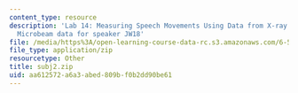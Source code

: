 ```yaml
---
content_type: resource
description: 'Lab 14: Measuring Speech Movements Using Data from X-ray Microbeam System:
  Microbeam data for speaker JW18'
file: /media/https%3A/open-learning-course-data-rc.s3.amazonaws.com/6-542j-laboratory-on-the-physiology-acoustics-and-perception-of-speech-fall-2005/aa612572a6a3abed809bf0b2dd90be61_subj2.zip
file_type: application/zip
resourcetype: Other
title: subj2.zip
uid: aa612572-a6a3-abed-809b-f0b2dd90be61
---
```

